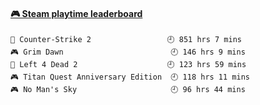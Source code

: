 <!--
**1nspir3d/1nspir3d** is a ✨ _special_ ✨ repository because its `README.md` (this file) appears on your GitHub profile.

Here are some ideas to get you started:

- 🔭 I’m currently working on ...
- 🌱 I’m currently learning ...
- 👯 I’m looking to collaborate on ...
- 🤔 I’m looking for help with ...
- 💬 Ask me about ...
- 📫 How to reach me: ...
- 😄 Pronouns: ...
- ⚡ Fun fact: ...
-->
<!-- steam-box start -->
#### <a href="https://gist.github.com/8e28347b515906c767b28b5d4f858e9f" target="_blank">🎮 Steam playtime leaderboard</a>
```text
🔫 Counter-Strike 2                 🕘 851 hrs 7 mins
🎮 Grim Dawn                        🕘 146 hrs 9 mins
🧟 Left 4 Dead 2                    🕘 123 hrs 59 mins
🎮 Titan Quest Anniversary Edition  🕘 118 hrs 11 mins
🎮 No Man's Sky                     🕘 96 hrs 44 mins
```
<!-- Powered by https://github.com/YouEclipse/steam-box . -->
<!-- steam-box end -->

